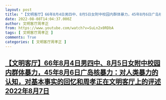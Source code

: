```yaml
---
layout: post
title: "【文明客厅】66年8月4日男四中、8月5日女附中校园内群体暴力，45年8月6日广岛核暴力：对人类暴力的认知，对基本事实的回忆和周孝正在文明客厅上的评述 2022年8月7日"
date: 2022-08-08T14:04:37.000Z
author: 文明客厅周孝正
from: https://www.youtube.com/watch?v=SuLn2x0RDbA
tags: [ 文明客厅周孝正 ]
comments: True
categories: [ 文明客厅周孝正 ]
---
```

<!--1659967477000-->
[【文明客厅】66年8月4日男四中、8月5日女附中校园内群体暴力，45年8月6日广岛核暴力：对人类暴力的认知，对基本事实的回忆和周孝正在文明客厅上的评述 2022年8月7日](https://www.youtube.com/watch?v=SuLn2x0RDbA)
------

<div>

</div>
